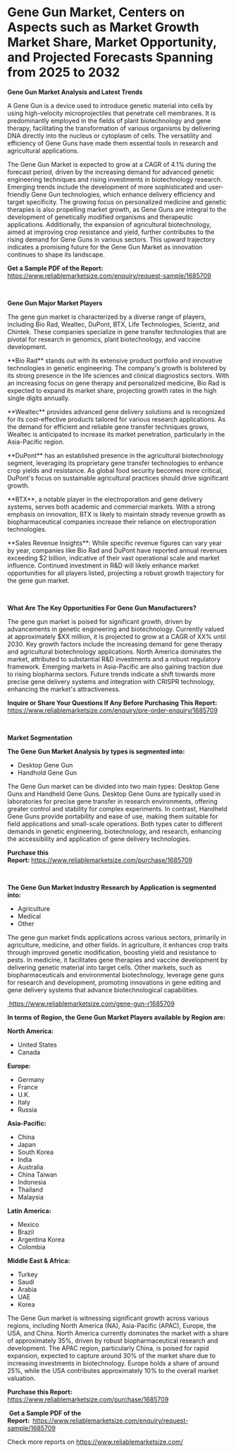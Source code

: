 <p><h1>Gene Gun Market, Centers on Aspects such as Market Growth Market Share, Market Opportunity, and Projected Forecasts Spanning from 2025 to 2032</h1></p><p><strong>Gene Gun Market Analysis and Latest Trends</strong></p>
<p><p>A Gene Gun is a device used to introduce genetic material into cells by using high-velocity microprojectiles that penetrate cell membranes. It is predominantly employed in the fields of plant biotechnology and gene therapy, facilitating the transformation of various organisms by delivering DNA directly into the nucleus or cytoplasm of cells. The versatility and efficiency of Gene Guns have made them essential tools in research and agricultural applications.</p><p>The Gene Gun Market is expected to grow at a CAGR of 4.1% during the forecast period, driven by the increasing demand for advanced genetic engineering techniques and rising investments in biotechnology research. Emerging trends include the development of more sophisticated and user-friendly Gene Gun technologies, which enhance delivery efficiency and target specificity. The growing focus on personalized medicine and genetic therapies is also propelling market growth, as Gene Guns are integral to the development of genetically modified organisms and therapeutic applications. Additionally, the expansion of agricultural biotechnology, aimed at improving crop resistance and yield, further contributes to the rising demand for Gene Guns in various sectors. This upward trajectory indicates a promising future for the Gene Gun Market as innovation continues to shape its landscape.</p></p>
<p><strong>Get a Sample PDF of the Report:&nbsp;</strong> <a href="https://www.reliablemarketsize.com/enquiry/request-sample/1685709?utm_campaign=3217&utm_medium=2&utm_source=Github&utm_content=ia&utm_term=10042025&utm_id=gene-gun">https://www.reliablemarketsize.com/enquiry/request-sample/1685709</a></p>
<p>&nbsp;</p>
<p><strong>Gene Gun Major Market Players</strong></p>
<p><p>The gene gun market is characterized by a diverse range of players, including Bio Rad, Wealtec, DuPont, BTX, Life Technologies, Scientz, and Chintek. These companies specialize in gene transfer technologies that are pivotal for research in genomics, plant biotechnology, and vaccine development.</p><p>**Bio Rad** stands out with its extensive product portfolio and innovative technologies in genetic engineering. The company's growth is bolstered by its strong presence in the life sciences and clinical diagnostics sectors. With an increasing focus on gene therapy and personalized medicine, Bio Rad is expected to expand its market share, projecting growth rates in the high single digits annually.</p><p>**Wealtec** provides advanced gene delivery solutions and is recognized for its cost-effective products tailored for various research applications. As the demand for efficient and reliable gene transfer techniques grows, Wealtec is anticipated to increase its market penetration, particularly in the Asia-Pacific region.</p><p>**DuPont** has an established presence in the agricultural biotechnology segment, leveraging its proprietary gene transfer technologies to enhance crop yields and resistance. As global food security becomes more critical, DuPont's focus on sustainable agricultural practices should drive significant growth.</p><p>**BTX**, a notable player in the electroporation and gene delivery systems, serves both academic and commercial markets. With a strong emphasis on innovation, BTX is likely to maintain steady revenue growth as biopharmaceutical companies increase their reliance on electroporation technologies.</p><p>**Sales Revenue Insights**: While specific revenue figures can vary year by year, companies like Bio Rad and DuPont have reported annual revenues exceeding $2 billion, indicative of their vast operational scale and market influence. Continued investment in R&D will likely enhance market opportunities for all players listed, projecting a robust growth trajectory for the gene gun market.</p></p>
<p>&nbsp;</p>
<p><strong>What Are The Key Opportunities For Gene Gun Manufacturers?</strong></p>
<p><p>The gene gun market is poised for significant growth, driven by advancements in genetic engineering and biotechnology. Currently valued at approximately $XX million, it is projected to grow at a CAGR of XX% until 2030. Key growth factors include the increasing demand for gene therapy and agricultural biotechnology applications. North America dominates the market, attributed to substantial R&D investments and a robust regulatory framework. Emerging markets in Asia-Pacific are also gaining traction due to rising biopharma sectors. Future trends indicate a shift towards more precise gene delivery systems and integration with CRISPR technology, enhancing the market's attractiveness.</p></p>
<p><strong>Inquire or Share Your Questions If Any Before Purchasing This Report:</strong> <a href="https://www.reliablemarketsize.com/enquiry/pre-order-enquiry/1685709?utm_campaign=3217&utm_medium=2&utm_source=Github&utm_content=ia&utm_term=10042025&utm_id=gene-gun">https://www.reliablemarketsize.com/enquiry/pre-order-enquiry/1685709</a></p>
<p>&nbsp;</p>
<p><strong>Market Segmentation</strong></p>
<p><strong>The Gene Gun Market Analysis by types is segmented into:</strong></p>
<p><ul><li>Desktop Gene Gun</li><li>Handhold Gene Gun</li></ul></p>
<p><p>The Gene Gun market can be divided into two main types: Desktop Gene Guns and Handheld Gene Guns. Desktop Gene Guns are typically used in laboratories for precise gene transfer in research environments, offering greater control and stability for complex experiments. In contrast, Handheld Gene Guns provide portability and ease of use, making them suitable for field applications and small-scale operations. Both types cater to different demands in genetic engineering, biotechnology, and research, enhancing the accessibility and application of gene delivery technologies.</p></p>
<p><strong>Purchase this Report:&nbsp;</strong><a href="https://www.reliablemarketsize.com/purchase/1685709?utm_campaign=3217&utm_medium=2&utm_source=Github&utm_content=ia&utm_term=10042025&utm_id=gene-gun">https://www.reliablemarketsize.com/purchase/1685709</a></p>
<p>&nbsp;</p>
<p><strong>The Gene Gun Market Industry Research by Application is segmented into:</strong></p>
<p><ul><li>Agriculture</li><li>Medical</li><li>Other</li></ul></p>
<p><p>The gene gun market finds applications across various sectors, primarily in agriculture, medicine, and other fields. In agriculture, it enhances crop traits through improved genetic modification, boosting yield and resistance to pests. In medicine, it facilitates gene therapies and vaccine development by delivering genetic material into target cells. Other markets, such as biopharmaceuticals and environmental biotechnology, leverage gene guns for research and development, promoting innovations in gene editing and gene delivery systems that advance biotechnological capabilities.</p></p>
<p><a href="https://www.reliablemarketsize.com/gene-gun-r1685709?utm_campaign=3217&utm_medium=2&utm_source=Github&utm_content=ia&utm_term=10042025&utm_id=gene-gun">&nbsp;https://www.reliablemarketsize.com/gene-gun-r1685709</a></p>
<p><strong>In terms of Region, the Gene Gun Market Players available by Region are:</strong></p>
<p>
    <p> <strong> North America: </strong>
        <ul>
            <li>United States</li>
            <li>Canada</li>
        </ul>
        </p> 
    <p> <strong> Europe: </strong>
        <ul>
            <li>Germany</li>
            <li>France</li>
            <li>U.K.</li>
            <li>Italy</li>
            <li>Russia</li>
        </ul>
        </p> 
    <p> <strong> Asia-Pacific: </strong>
        <ul>
            <li>China</li>
            <li>Japan</li>
            <li>South Korea</li>
            <li>India</li>
            <li>Australia</li>
            <li>China Taiwan</li>
            <li>Indonesia</li>
            <li>Thailand</li>
            <li>Malaysia</li>
        </ul>
        </p> 
    <p> <strong> Latin America: </strong>
        <ul>
            <li>Mexico</li>
            <li>Brazil</li>
            <li>Argentina Korea</li>
            <li>Colombia</li>
        </ul>
        </p> 
    <p> <strong> Middle East & Africa: </strong>
        <ul>
            <li>Turkey</li>
            <li>Saudi</li>
            <li>Arabia</li>
            <li>UAE</li>
            <li>Korea</li>
        </ul>
    </p>
    </p>
<p><p>The Gene Gun market is witnessing significant growth across various regions, including North America (NA), Asia-Pacific (APAC), Europe, the USA, and China. North America currently dominates the market with a share of approximately 35%, driven by robust biopharmaceutical research and development. The APAC region, particularly China, is poised for rapid expansion, expected to capture around 30% of the market share due to increasing investments in biotechnology. Europe holds a share of around 25%, while the USA contributes approximately 10% to the overall market valuation.</p></p>
<p><strong>Purchase this Report: </strong><a href="https://www.reliablemarketsize.com/purchase/1685709?utm_campaign=3217&utm_medium=2&utm_source=Github&utm_content=ia&utm_term=10042025&utm_id=gene-gun">https://www.reliablemarketsize.com/purchase/1685709</a></p>
<p>&nbsp;<strong>Get a Sample PDF of the Report:&nbsp;&nbsp;</strong><a href="https://www.reliablemarketsize.com/enquiry/request-sample/1685709?utm_campaign=3217&utm_medium=2&utm_source=Github&utm_content=ia&utm_term=10042025&utm_id=gene-gun">https://www.reliablemarketsize.com/enquiry/request-sample/1685709</a></p>
<p><strong></strong></p>
<p>Check more reports on <a href="https://www.reliablemarketsize.com/?utm_campaign=3217&utm_medium=2&utm_source=Github&utm_content=ia&utm_term=10042025&utm_id=gene-gun">https://www.reliablemarketsize.com/</a></p>
